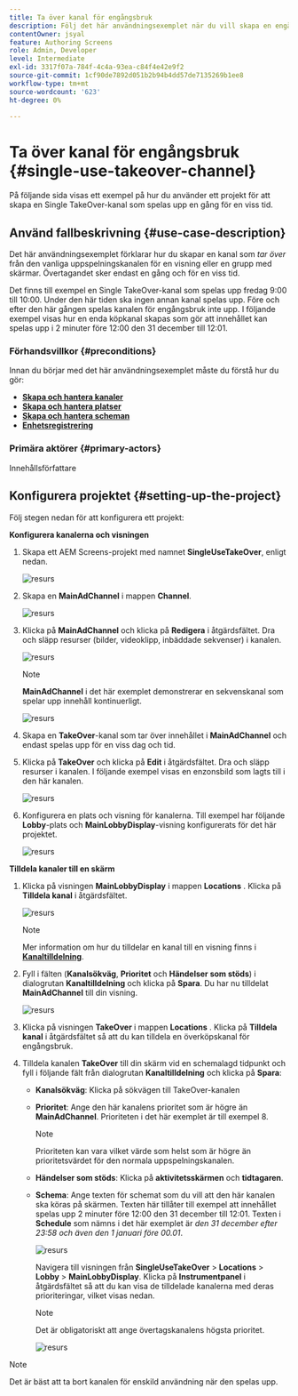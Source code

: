 ```yaml
---
title: Ta över kanal för engångsbruk
description: Följ det här användningsexemplet när du vill skapa en engångskanal för övertagande.
contentOwner: jsyal
feature: Authoring Screens
role: Admin, Developer
level: Intermediate
exl-id: 3317f07a-784f-4c4a-93ea-c84f4e42e9f2
source-git-commit: 1cf90de7892d051b2b94b4dd57de7135269b1ee8
workflow-type: tm+mt
source-wordcount: '623'
ht-degree: 0%

---
```


# Ta över kanal för engångsbruk {#single-use-takeover-channel}

På följande sida visas ett exempel på hur du använder ett projekt för att skapa en Single TakeOver-kanal som spelas upp en gång för en viss tid.

## Använd fallbeskrivning {#use-case-description}

Det här användningsexemplet förklarar hur du skapar en kanal som *tar över* från den vanliga uppspelningskanalen för en visning eller en grupp med skärmar. Övertagandet sker endast en gång och för en viss tid.

Det finns till exempel en Single TakeOver-kanal som spelas upp fredag 9:00 till 10:00. Under den här tiden ska ingen annan kanal spelas upp. Före och efter den här gången spelas kanalen för engångsbruk inte upp. I följande exempel visas hur en enda köpkanal skapas som gör att innehållet kan spelas upp i 2 minuter före 12:00 den 31 december till 12:01.

### Förhandsvillkor {#preconditions}

Innan du börjar med det här användningsexemplet måste du förstå hur du gör:

* **[Skapa och hantera kanaler](managing-channels.md)**
* **[Skapa och hantera platser](managing-locations.md)**
* **[Skapa och hantera scheman](managing-schedules.md)**
* **[Enhetsregistrering](device-registration.md)**

### Primära aktörer {#primary-actors}

Innehållsförfattare

## Konfigurera projektet {#setting-up-the-project}

Följ stegen nedan för att konfigurera ett projekt:

**Konfigurera kanalerna och visningen**

1. Skapa ett AEM Screens-projekt med namnet **SingleUseTakeOver**, enligt nedan.

   ![resurs](assets/single-takeover1.png)

1. Skapa en **MainAdChannel** i mappen **Channel**.

   ![resurs](assets/single-takeover2.png)

1. Klicka på **MainAdChannel** och klicka på **Redigera** i åtgärdsfältet. Dra och släpp resurser (bilder, videoklipp, inbäddade sekvenser) i kanalen.

   ![resurs](assets/single-takeover2.png)


   >[!NOTE]
   >**MainAdChannel** i det här exemplet demonstrerar en sekvenskanal som spelar upp innehåll kontinuerligt.

   ![resurs](assets/single-takeover3.png)

1. Skapa en **TakeOver**-kanal som tar över innehållet i **MainAdChannel** och endast spelas upp för en viss dag och tid.

1. Klicka på **TakeOver** och klicka på **Edit** i åtgärdsfältet. Dra och släpp resurser i kanalen. I följande exempel visas en enzonsbild som lagts till i den här kanalen.

   ![resurs](assets/single-takeover4.png)

1. Konfigurera en plats och visning för kanalerna. Till exempel har följande **Lobby**-plats och **MainLobbyDisplay**-visning konfigurerats för det här projektet.

   ![resurs](assets/single-takeover5.png)

**Tilldela kanaler till en skärm**

1. Klicka på visningen **MainLobbyDisplay** i mappen **Locations** . Klicka på **Tilldela kanal** i åtgärdsfältet.

   ![resurs](assets/single-takeover6.png)

   >[!NOTE]
   >Mer information om hur du tilldelar en kanal till en visning finns i **[Kanaltilldelning](channel-assignment.md)**.

1. Fyll i fälten (**Kanalsökväg**, **Prioritet** och **Händelser som stöds**) i dialogrutan **Kanaltilldelning** och klicka på **Spara**. Du har nu tilldelat **MainAdChannel** till din visning.

   ![resurs](assets/single-takeover7.png)

1. Klicka på visningen **TakeOver** i mappen **Locations** . Klicka på **Tilldela kanal** i åtgärdsfältet så att du kan tilldela en överköpskanal för engångsbruk.

1. Tilldela kanalen **TakeOver** till din skärm vid en schemalagd tidpunkt och fyll i följande fält från dialogrutan **Kanaltilldelning** och klicka på **Spara**:

   * **Kanalsökväg**: Klicka på sökvägen till TakeOver-kanalen
   * **Prioritet**: Ange den här kanalens prioritet som är högre än **MainAdChannel**. Prioriteten i det här exemplet är till exempel 8.

     >[!NOTE]
     >Prioriteten kan vara vilket värde som helst som är högre än prioritetsvärdet för den normala uppspelningskanalen.
   * **Händelser som stöds**: Klicka på **aktivitetsskärmen** och **tidtagaren**.
   * **Schema**: Ange texten för schemat som du vill att den här kanalen ska köras på skärmen. Texten här tillåter till exempel att innehållet spelas upp 2 minuter före 12:00 den 31 december till 12:01.
Texten i **Schedule** som nämns i det här exemplet är *den 31 december efter 23:58 och även den 1 januari före 00.01*.

     ![resurs](assets/single-takeover8.png)

     Navigera till visningen från **SingleUseTakeOver** > **Locations** > **Lobby** > **MainLobbyDisplay**. Klicka på **Instrumentpanel** i åtgärdsfältet så att du kan visa de tilldelade kanalerna med deras prioriteringar, vilket visas nedan.

     >[!NOTE]
     >Det är obligatoriskt att ange övertagskanalens högsta prioritet.

     ![resurs](assets/single-takeover9.png)

>[!NOTE]
>
>Det är bäst att ta bort kanalen för enskild användning när den spelas upp.
